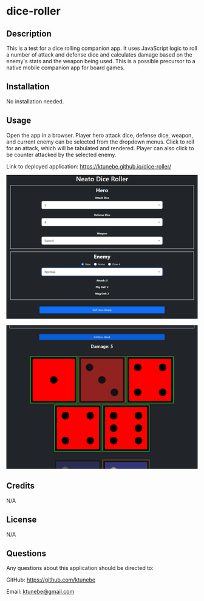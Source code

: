 # dice-roller

## Description

This is a test for a dice rolling companion app. It uses JavaScript logic to roll a number of attack and defense dice and calculates damage based on the enemy's stats and the weapon being used. This is a possible precursor to a native mobile companion app for board games.

## Installation

No installation needed.

## Usage

Open the app in a browser. Player hero attack dice, defense dice, weapon, and current enemy can be selected from the dropdown menus. Click to roll for an attack, which will be tabulated and rendered. Player can also click to be counter attacked by the selected enemy.

Link to deployed application: https://ktunebe.github.io/dice-roller/

![roll setup screenshot](assets/images/dice-roller-1.png)

![roll attack result screenshot](assets/images/dice-roller-2.png)

## Credits

N/A

## License

N/A

## Questions

Any questions about this application should be directed to:

GitHub: https://github.com/ktunebe

Email: ktunebe@gmail.com
